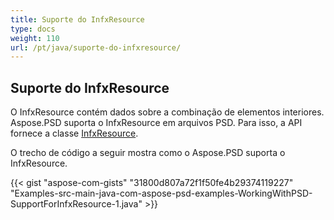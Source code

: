 ```yaml
---
title: Suporte do InfxResource
type: docs
weight: 110
url: /pt/java/suporte-do-infxresource/
---
```


## **Suporte do InfxResource**
O InfxResource contém dados sobre a combinação de elementos interiores. Aspose.PSD suporta o InfxResource em arquivos PSD. Para isso, a API fornece a classe [InfxResource](https://reference.aspose.com/java/psd/com.aspose.psd.fileformats.psd.layers.layerresources/InfxResource).

O trecho de código a seguir mostra como o Aspose.PSD suporta o InfxResource.

{{< gist "aspose-com-gists" "31800d807a72f1f50fe4b29374119227" "Examples-src-main-java-com-aspose-psd-examples-WorkingWithPSD-SupportForInfxResource-1.java" >}}

